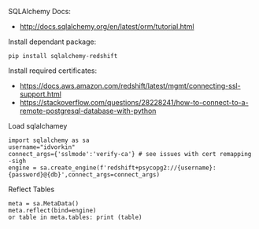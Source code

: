 SQLAlchemy Docs: 
   *  http://docs.sqlalchemy.org/en/latest/orm/tutorial.html

Install dependant package:

    pip install sqlalchemy-redshift

Install required certificates:

* https://docs.aws.amazon.com/redshift/latest/mgmt/connecting-ssl-support.html
* https://stackoverflow.com/questions/28228241/how-to-connect-to-a-remote-postgresql-database-with-python

Load sqlalchamey

    import sqlalchemy as sa
    username="idvorkin"
    connect_args={'sslmode':'verify-ca'} # see issues with cert remapping -sigh
    engine = sa.create_engine(f'redshift+psycopg2://{username}:{password}@{db}',connect_args=connect_args)

Reflect Tables

    meta = sa.MetaData()
    meta.reflect(bind=engine)
    or table in meta.tables: print (table) 
